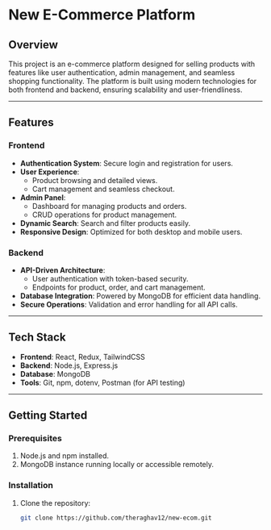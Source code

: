 # **New E-Commerce Platform**

## **Overview**
This project is an e-commerce platform designed for selling products with features like user authentication, admin management, and seamless shopping functionality. The platform is built using modern technologies for both frontend and backend, ensuring scalability and user-friendliness.

---

## **Features**

### **Frontend**
- **Authentication System**: Secure login and registration for users.
- **User Experience**:
  - Product browsing and detailed views.
  - Cart management and seamless checkout.
- **Admin Panel**:
  - Dashboard for managing products and orders.
  - CRUD operations for product management.
- **Dynamic Search**: Search and filter products easily.
- **Responsive Design**: Optimized for both desktop and mobile users.

### **Backend**
- **API-Driven Architecture**:
  - User authentication with token-based security.
  - Endpoints for product, order, and cart management.
- **Database Integration**: Powered by MongoDB for efficient data handling.
- **Secure Operations**: Validation and error handling for all API calls.

---

## **Tech Stack**
- **Frontend**: React, Redux, TailwindCSS
- **Backend**: Node.js, Express.js
- **Database**: MongoDB
- **Tools**: Git, npm, dotenv, Postman (for API testing)

---

## **Getting Started**

### **Prerequisites**
1. Node.js and npm installed.
2. MongoDB instance running locally or accessible remotely.

### **Installation**
1. Clone the repository:
   ```bash
   git clone https://github.com/theraghav12/new-ecom.git

